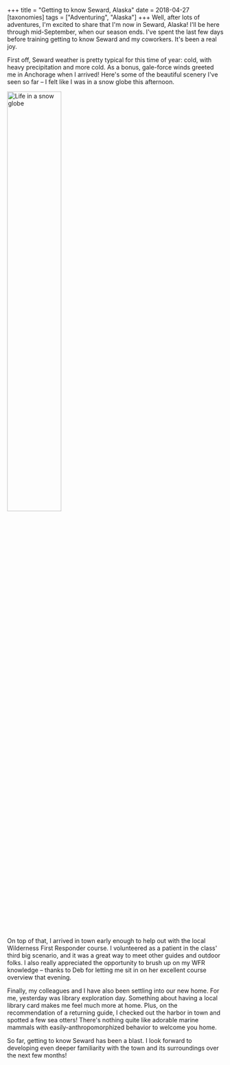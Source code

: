 +++
title = "Getting to know Seward, Alaska"
date = 2018-04-27
[taxonomies]
tags = ["Adventuring", "Alaska"]
+++
Well, after lots of adventures, I'm excited to share that I'm now in Seward, Alaska! I'll be here through mid-September, when our season ends. I've spent the last few days before training getting to know Seward and my coworkers. It's been a real joy.

<!-- more -->

First off, Seward weather is pretty typical for this time of year: cold, with heavy precipitation and more cold. As a bonus, gale-force winds greeted me in Anchorage when I arrived! Here's some of the beautiful scenery I've seen so far – I felt like I was in a snow globe this afternoon.

<img src="/img/questions-wp-content-uploads-2018-04-IMG_3854.jpg" alt="Life in a snow globe" class="center" width=50%>

On top of that, I arrived in town early enough to help out with the local Wilderness First Responder course. I volunteered as a patient in the class' third big scenario, and it was a great way to meet other guides and outdoor folks. I also really appreciated the opportunity to brush up on my WFR knowledge – thanks to Deb for letting me sit in on her excellent course overview that evening.

Finally, my colleagues and I have also been settling into our new home. For me, yesterday was library exploration day. Something about having a local library card makes me feel much more at home. Plus, on the recommendation of a returning guide, I checked out the harbor in town and spotted a few sea otters! There's nothing quite like adorable marine mammals with easily-anthropomorphized behavior to welcome you home.

So far, getting to know Seward has been a blast. I look forward to developing even deeper familiarity with the town and its surroundings over the next few months!
